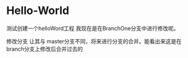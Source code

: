 # Hello-World
测试创建一个helloWord工程
我现在是在BranchOne分支中进行修改呢。

修改分支 让其与 master分支不同，将来进行分支的合并。能看出来这是在branch分支上修改后合并过去的
